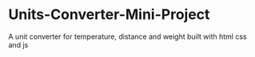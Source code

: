 # Units-Converter-Mini-Project
A unit converter for temperature, distance and weight built with html css and js
